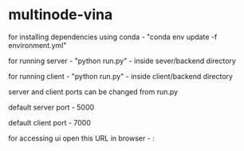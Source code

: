# multinode-vina
for installing dependencies using conda - "conda env update -f environment.yml"


for running server - "python run.py" - inside sever/backend directory


for running client - "python run.py" - inside client/backend directory



server and client ports can be changed from run.py


default server port - 5000


default client port - 7000



for accessing ui open this URL in browser - <ip-address>:<client-port>
